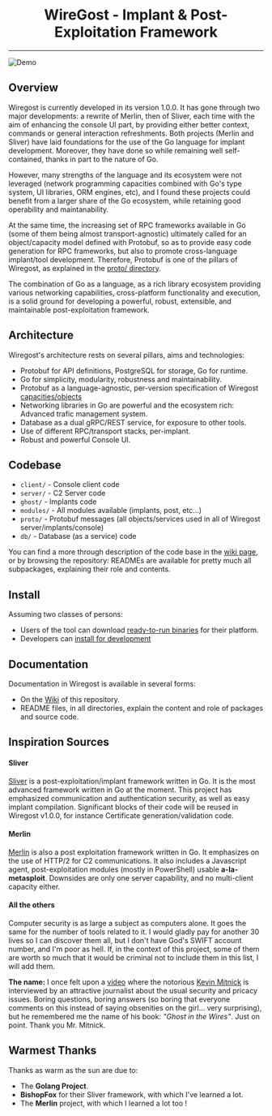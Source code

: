 
#                           <center>WireGost - Implant & Post-Exploitation Framework</center> 
______

![Demo](./.github/images/console-greet.png)


## Overview

Wiregost is currently developed in its version 1.0.0. It has gone through two major developments: a rewrite of Merlin, 
then of Sliver, each time with the aim of enhancing the console UI part, by providing either better context, commands or 
general interaction refreshments. Both projects (Merlin and Sliver) have laid foundations for the use of the Go language 
for implant development. Moreover, they have done so while remaining well self-contained, thanks in part to the nature of Go.

However, many strengths of the language and its ecosystem were not leveraged (network programming capacities combined 
with Go's type system, UI libraries, ORM engines, etc), and I found these projects could benefit from a larger share of the 
Go ecosystem, while retaining good operability and maintanability.

At the same time, the increasing set of RPC frameworks available in Go (some of them being almost transport-agnostic) 
ultimately called for an object/capacity model defined with Protobuf, so as to provide easy code generation for RPC frameworks, 
but also to promote cross-language implant/tool development. Therefore, Protobuf is one of the pillars of Wiregost, as 
explained in the [proto/ directory](https://github.com/maxlandon/wiregost/tree/v1.0.0/proto/).

The combination of Go as a language, as a rich library ecosystem providing various networking capabilities, cross-platform functionality 
and execution, is a solid ground for developing a powerful, robust, extensible, and maintainable post-exploitation framework.


## Architecture

Wiregost's architecture rests on several pillars, aims and technologies: 

- Protobuf for API definitions, PostgreSQL for storage, Go for runtime.
- Go for simplicity, modularity, robustness and maintainability. 
- Protobuf as a language-agnostic, per-version specification of Wiregost [capacities/objects](https://github.com/maxlandon/tree/v1.0.0/proto/)
- Networking libraries in Go are powerful and the ecosystem rich: Advanced trafic management system.
- Database as a dual gRPC/REST service, for exposure to other tools.
- Use of different RPC/transport stacks, per-implant.
- Robust and powerful Console UI.


## Codebase 

* `client/`         - Console client code
* `server/`         - C2 Server code
* `ghost/`          - Implants code
* `modules/`        - All modules available (implants, post, etc...)
* `proto/`          - Protobuf messages (all objects/services used in all of Wiregost server/implants/console)
* `db/`             - Database (as a service) code

You can find a more through description of the code base in the [wiki page](https://github.com/maxlandon/wiregost/wiki/Code-Structure),
or by browsing the repository: READMEs are available for pretty much all subpackages, explaining their role and contents.


## Install

Assuming two classes of persons:
- Users of the tool can download [ready-to-run binaries](https://github.com/maxlandon/wiregost/releases) for their platform.
- Developers can [install for development](https://github.com/maxlandon/wiregost/wiki/Development-Setup)


## Documentation

Documentation in Wiregost is available in several forms:
- On the [Wiki](https://github.com/maxlandon/wiregost/wiki) of this repository.
- README files, in all directories, explain the content and role of packages and source code.


## Inspiration Sources

#### Sliver
[Sliver](https://github.com/BishopFox/sliver) is a post-exploitation/implant framework written in Go. It is the most advanced 
framework written in Go at the moment. This project has emphasized communication and authentication security, as well as easy implant compilation.
Significant blocks of their code will be reused in Wiregost v1.0.0, for instance Certificate generation/validation code.

#### Merlin
[Merlin](https://github.com/Ne0nd0g/merlin) is also a post exploitation framework written in Go. It emphasizes on the use of HTTP/2 for C2
communications. It also includes a Javascript agent, post-exploitation modules (mostly in PowerShell) usable **a-la-metasploit**. Downsides are
only one server capability, and no multi-client capacity either.

#### All the others

Computer security is as large a subject as computers alone. It goes the same for the number of tools related to it.
I would gladly pay for another 30 lives so I can discover them all, but I don't have God's SWIFT account number, and I'm
poor as hell. If, in the context of this project, some of them are worth so much that it would be criminal not to include 
them in this list, I will add them.

**The name:** I once felt upon a [video](https://www.youtube.com/watch?v=T8aXx3K_lKY) where the notorious 
[Kevin Mitnick](https://en.wikipedia.org/wiki/Kevin_Mitnick) is interviewed by an attractive journalist about the usual security 
and pricacy issues. Boring questions, boring answers (so boring that everyone comments on this instead of saying obsenities on 
the girl... very surprising), but he remembered me the name of his book: _"Ghost in the Wires"_. Just on point. Thank you Mr. Mitnick.


## Warmest Thanks

Thanks as warm as the sun are due to:

* The **Golang Project**.
* **BishopFox** for their Sliver framework, with which I've learned a lot.
* The **Merlin** project, with which I learned a lot too !


<!-- ## Capacities  -->

<!-- Most the features below are the same as [Sliver](https://github.com/BishopFox/sliver), as this project is mostly an enhancement of Sliver -->
<!-- and an attempt at merging [Merlin](https://github.com/Ne0nd0g/merlin) post-exploitation modules (altough with enhancements as well). -->
<!--  -->
<!-- ### Infrastructure -->
<!-- * [Secure C2](https://github.com/maxlandon/wiregost/wiki/Transport-Encryption) over mTLS, HTTP(S), and DNS -->
<!-- * Metasploit-like workspaces -->
<!-- * Mutiple consoles per user -->
<!-- * Multiple users per C2 Server  -->
<!-- * Let's Encrypt integration -->
<!-- * [DNS Canary](https://github.com/maxlandon/wiregost/wiki/DNS-Canaries) Blue Team Detection -->
<!--  -->
<!-- ### Console -->
<!-- * Per user & per workspace [module stacks](https://github.com/maxlandon/wiregost/wiki/Stack-Commands), used as "draft tables" -->
<!-- * Jobs management with various informations -->
<!-- * Seggregated workspace context (module stacks, etc) -->
<!-- * Transparent shell usage through the console -->
<!-- * Completions for Help, Commands, Options ,Values, local & remote filesystems -->
<!-- * Configurable prompts in the [main](https://github.com/maxlandon/wiregost/wiki/Console-Config) and [implant](https://github.com/maxlandon/wiregost/wiki/Implant-Config) menu, with many variables -->
<!-- * [Vim & Emacs input modes](https://github.com/maxlandon/wiregost/wiki/Core-Commands) -->
<!--  -->
<!-- ### Listeners -->
<!-- * Persistent Listeners (automatic spawn at server startup) -->
<!-- * Stagers & their serving listeners -->
<!--  -->
<!-- ### Implants -->
<!-- * [Multi architecture/OS implants](https://github.com/maxlandon/wiregost/wiki/Payload-Modules) -->
<!-- * Concurrent & Dynamic code generation -->
<!-- * Compile-time obfuscation -->
<!-- * Local and remote process injection -->
<!-- * Anti-forensics -->
<!-- * Windows process migration -->
<!-- * Windows user token manipulation -->
<!-- * In-memory .NET assembly execution -->
<!-- * Real-time filesystem completion (configurable) -->
<!--  -->
<!-- ### Modules -->
<!-- * Metasploit-like [Modules User Interface](https://github.com/maxlandon/wiregost/wiki/Module-Commands) -->
<!-- * Implant generation & listener spawn modules (both single and stager payloads/listeners) -->
<!-- * Post-exploitation modules from Merlin (rewrited) (*work in progress*) -->
<!-- * Easy interface and templates for [writing Post-exploitation modules](https://github.com/maxlandon/wiregost/wiki/Modules-Overview) -->
<!-- * Many methods for interacting with sessions and performing tasks on them (priv, proc, execution, injection, etc...) -->

<!-- **Routing**  -->

